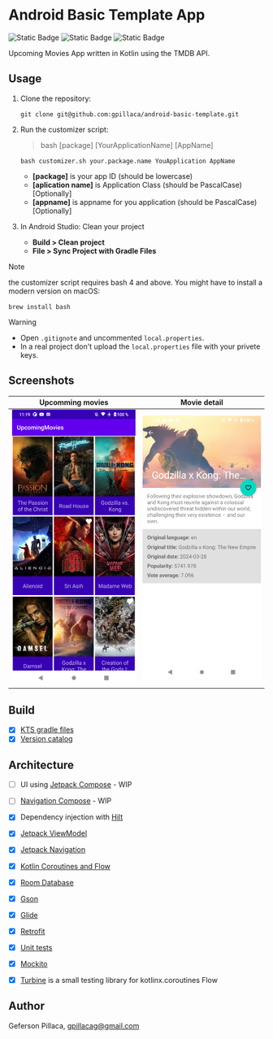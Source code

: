 # Android Basic Template App
![Static Badge](https://img.shields.io/badge/platform-Android-green?color=3DDC84&link=https%3A%2F%2Fdeveloper.android.com%2F) ![Static Badge](https://img.shields.io/badge/Kotlin-1.9.22-purple?color=7f52ff&link=https%3A%2F%2Fkotlinlang.org%2Fdocs%2Fhome.html) ![Static Badge](https://img.shields.io/badge/licence-MIT-red?color=9d2235&link=https%3A%2F%2Fgithub.com%2Fgpillaca%2FUpcomingMovies%2Fblob%2Fmaster%2FLICENSE)

Upcoming Movies App written in Kotlin using the TMDB API.

## Usage

1. Clone the repository:
   ```
   git clone git@github.com:gpillaca/android-basic-template.git
   ```
2. Run the customizer script:
   
   > bash [package] [YourApplicationName] [AppName]
  
   ```
   bash customizer.sh your.package.name YouApplication AppName 
   ```
   - **[package]** is your app ID (should be lowercase)
   - **[aplication name]** is Application Class (should be PascalCase) [Optionally]
   - **[appname]** is appname for you application (should be PascalCase) [Optionally]

3. In Android Studio: Clean your project

    - **Build > Clean project**
    - **File > Sync Project with Gradle Files**

> [!NOTE]
> the customizer script requires bash 4 and above. You might have to install a modern version on macOS:

```
brew install bash
```

> [!WARNING]  
> - Open `.gitignote` and uncommented `local.properties`.
> - In a real project don't upload the `local.properties` file with your privete keys.

## Screenshots

| Upcomming movies | Movie detail |
| --- | --- |
|<img src="https://github.com/gpillaca/UpcomingMovies/blob/master/screenshot/upcoming-movies.png?raw=true" width="300" /> | <img src="https://github.com/gpillaca/UpcomingMovies/blob/master/screenshot/movie-detail.png?raw=true" width="300" /> |

## Build
- [x] [KTS gradle files](https://docs.gradle.org/current/userguide/platforms.html)
- [x] [Version catalog](https://developer.android.com/build/migrate-to-catalogs)

## Architecture
- [ ] UI using [Jetpack Compose](https://developer.android.com/develop/ui/compose) - WIP
- [ ] [Navigation Compose](https://developer.android.com/develop/ui/compose/navigation) - WIP
- [x] Dependency injection with [Hilt](https://developer.android.com/training/dependency-injection/hilt-android)
- [x] [Jetpack ViewModel](https://developer.android.com/topic/libraries/architecture/viewmodel)
- [x] [Jetpack Navigation](https://developer.android.com/develop/ui/compose/navigation)
- [x] [Kotlin Coroutines and Flow](https://developer.android.com/kotlin/coroutines)
- [x] [Room Database](https://developer.android.com/training/data-storage/room)

- [x] [Gson](https://github.com/google/gson)
- [x] [Glide](https://github.com/bumptech/glide)
- [x] [Retrofit](https://square.github.io/retrofit/)
    
- [x] [Unit tests](https://developer.android.com/training/testing/local-tests)
- [x] [Mockito](https://github.com/mockito/mockito)
- [x] [Turbine](https://github.com/cashapp/turbine) is a small testing library for kotlinx.coroutines Flow

## Author

Geferson Pillaca, gpillacag@gmail.com 
